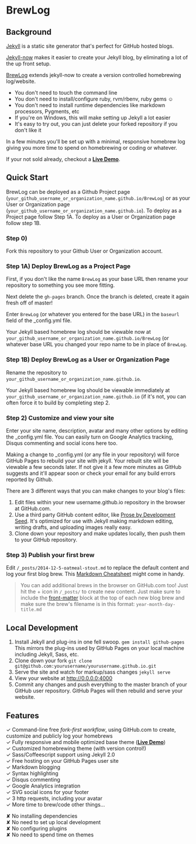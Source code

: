 # BrewLog

## Background
[Jekyll](https://github.com/jekyll/jekyll) is a static site generator that's perfect for GitHub hosted blogs.

[Jekyll-now](https://github.com/barryclark/jekyll-now) makes it easier to create your Jekyll blog, by eliminating a lot of the up front setup.

[BrewLog](https://github.com/benjholla/BrewLog) extends jekyll-now to create a version controlled homebrewing log/website.

- You don't need to touch the command line
- You don't need to install/configure ruby, rvm/rbenv, ruby gems :relaxed:
- You don't need to install runtime dependencies like markdown processors, Pygments, etc
- If you're on Windows, this will make setting up Jekyll a lot easier
- It's easy to try out, you can just delete your forked repository if you don't like it

In a few minutes you'll be set up with a minimal, responsive homebrew log giving you more time to spend on homebrewing or coding or whatever.

If your not sold already, checkout a **[Live Demo](https://benjholla.github.io/BrewLog/)**.

## Quick Start
BrewLog can be deployed as a Github Project page (`your_github_username_or_organization_name.github.io/BrewLog`) or as your User or Organization page (`your_github_username_or_organization_name.github.io`).  To deploy as a Project page follow Step 1A.  To deploy as a User or Organization page follow step 1B.

### Step 0)

Fork this repository to your Github User or Organization account.

### Step 1A) Deploy BrewLog as a Project Page

First, if you don't like the name `BrewLog` as your base URL then rename your repository to something you see more fitting.

Next delete the `gh-pages` branch.  Once the branch is deleted, create it again fresh off of master!

Enter `BrewLog` (or whatever you entered for the base URL) in the `baseurl` field of the _config.yml file.

Your Jekyll based homebrew log should be viewable now at `your_github_username_or_organization_name.github.io/BrewLog` (or whatever base URL you changed your repo name to be in place of `BrewLog`.

### Step 1B) Deploy BrewLog as a User or Organization Page

Rename the repository to `your_github_username_or_organization_name.github.io`.

Your Jekyll based homebrew log should be viewable immediately at `your_github_username_or_organization_name.github.io` (if it's not, you can often force it to build by completing step 2.

### Step 2) Customize and view your site

Enter your site name, description, avatar and many other options by editing the _config.yml file. You can easily turn on Google Analytics tracking, Disqus commenting and social icons here too.

Making a change to _config.yml (or any file in your repository) will force GitHub Pages to rebuild your site with jekyll. Your rebuilt site will be viewable a few seconds later. If not give it a few more minutes as GitHub suggests and it'll appear soon or check your email for any build errors reported by Github.

There are 3 different ways that you can make changes to your blog's files:

1. Edit files within your new username.github.io repository in the browser at GitHub.com.
2. Use a third party GitHub content editor, like [Prose by Development Seed](http://prose.io). It's optimized for use with Jekyll making markdown editing, writing drafts, and uploading images really easy.
3. Clone down your repository and make updates locally, then push them to your GitHub repository.
  
### Step 3) Publish your first brew

Edit `/_posts/2014-12-5-oatmeal-stout.md` to replace the default content and log your first blog brew. This [Markdown Cheatsheet](http://www.jekyllnow.com/Markdown-Style-Guide/) might come in handy.



> You can add additional brews in the browser on GitHub.com too! Just hit the + icon in `/_posts/` to create new content. Just make sure to include the [front-matter](http://jekyllrb.com/docs/frontmatter/) block at the top of each new blog brew and make sure the brew's filename is in this format: `year-month-day-title.md`

## Local Development

1. Install Jekyll and plug-ins in one fell swoop. `gem install github-pages` This mirrors the plug-ins used by GitHub Pages on your local machine including Jekyll, Sass, etc.
2. Clone down your fork `git clone git@github.com:yourusername/yourusername.github.io.git`
3. Serve the site and watch for markup/sass changes `jekyll serve`
4. View your website at http://0.0.0.0:4000
5. Commit any changes and push everything to the master branch of your GitHub user repository. GitHub Pages will then rebuild and serve your website.

## Features

✓ Command-line free _fork-first workflow_, using GitHub.com to create, customize and publicly log your homebrews  
✓ Fully responsive and mobile optimized base theme (**[Live Demo](https://benjholla.github.io/BrewLog/)**)  
✓ Customized homebrewing theme (with version control!)  
✓ Sass/Coffeescript support using Jekyll 2.0  
✓ Free hosting on your GitHub Pages user site  
✓ Markdown blogging  
✓ Syntax highlighting  
✓ Disqus commenting  
✓ Google Analytics integration  
✓ SVG social icons for your footer  
✓ 3 http requests, including your avatar  
✓ More time to brew/code other things...  

✘ No installing dependencies  
✘ No need to set up local development  
✘ No configuring plugins  
✘ No need to spend time on themes  

